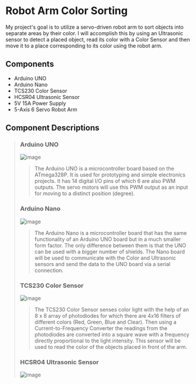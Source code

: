 # Robot Arm Color Sorting
My project's goal is to utilize a servo-driven robot arm to sort objects into separate areas by their color.
I will accomplish this by using an Ultrasonic sensor to detect a placed object, read its color with a Color Sensor and then move it to a place corresponding to its color using the robot arm.

## Components

* Arduino UNO 
* Arduino Nano 
* TCS230 Color Sensor 
* HCSR04 Ultrasonic Sensor 
* 5V 15A Power Supply 
* 5-Axis 6 Servo Robot Arm 

## Component Descriptions

> ### Arduino UNO
> ![image](https://user-images.githubusercontent.com/76220147/175832686-62c6ccaf-dde7-4a1b-80ef-9b5948d92ae6.png)
>> The Arduino UNO is a microcontroller board based on the ATmega328P. It is used for prototyping and simple electronics projects. It has 14 digital I/O pins of which 6 are also PWM outputs. The servo motors will use this PWM output as an input for moving to a distinct position (degree).
> ### Arduino Nano
> ![image](https://user-images.githubusercontent.com/76220147/175833119-f5a3df82-f6f2-4107-a08f-3d0e0d69989b.png)
>> The Arduino Nano is a microcontroller board that has the same functionality of an Arduino UNO board but in a much smaller form factor. The only difference between them is that the UNO can be used with a bigger number of shields. The Nano board will be used to communicate with the Color and Ultrasonic sensors and send the data to the UNO board via a serial connection.
> ### TCS230 Color Sensor
> ![image](https://user-images.githubusercontent.com/76220147/175833316-014aa6cd-8bdb-4a7d-b036-c1c7f22ae73c.png)
>> The TCS230 Color Sensor senses color light with the help of an 8 x 8 array of photodiodes for which there are 4x16 filters of different colors (Red, Green, Blue and Clear). Then using a Current-to-Frequency Converter the readings from the photodiodes are converted into a square wave with a frequency directly proportional to the light intensity. This sensor will be used to read the color of the objects placed in front of the arm.
> ### HCSR04 Ultrasonic Sensor
> ![image](https://user-images.githubusercontent.com/76220147/175833494-5bbea197-a184-4d2e-a2a3-4c3e13a63cdf.png)






